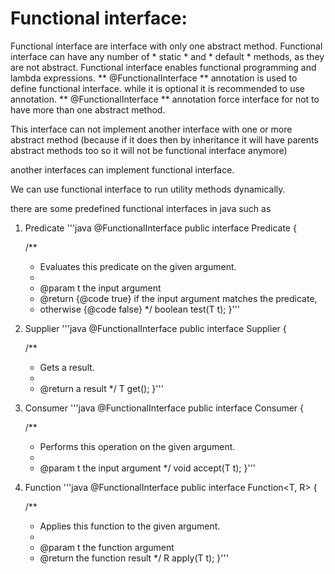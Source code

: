 # Functional interface:

Functional interface are interface with only one abstract method.
Functional interface can have any number of * static * and * default * methods, as they are not abstract.
Functional interface enables functional programming and lambda expressions.
** @FunctionalInterface ** annotation is used to define functional interface. while it is optional it is recommended to
use annotation.
** @FunctionalInterface ** annotation force interface for not to have more than one abstract method.

This interface can not implement another interface with one or more abstract method (because if it does then by
inheritance it will have parents abstract methods too so it will not be functional interface anymore)

another interfaces can implement functional interface. 

We can use functional interface to run utility methods dynamically.

there are some predefined functional interfaces in java such as

1. Predicate
   '''java
   @FunctionalInterface
   public interface Predicate<T> {

   /**
    * Evaluates this predicate on the given argument.
    *
    * @param t the input argument
    * @return {@code true} if the input argument matches the predicate,
    * otherwise {@code false}
      */
      boolean test(T t);
      }'''

2. Supplier
   '''java
   @FunctionalInterface
   public interface Supplier<T> {

   /**
    * Gets a result.
    *
    * @return a result
      */
      T get();
      }'''

3. Consumer
   '''java
   @FunctionalInterface
   public interface Consumer<T> {

   /**
    * Performs this operation on the given argument.
    *
    * @param t the input argument
      */
      void accept(T t);
      }'''

4. Function
   '''java
   @FunctionalInterface
   public interface Function<T, R> {

   /**
    * Applies this function to the given argument.
    *
    * @param t the function argument
    * @return the function result
      */
      R apply(T t);
      }'''